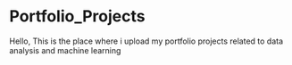 # Portfolio_Projects
Hello, This is the place where i upload my portfolio projects related to data analysis and machine learning


  
